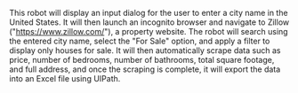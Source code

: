 This robot will display an input dialog for the user to enter a city name in the United States. It will then launch an incognito browser and navigate to Zillow ("https://www.zillow.com/"), a property website. The robot will search using the entered city name, select the "For Sale" option, and apply a filter to display only houses for sale. It will then automatically scrape data such as price, number of bedrooms, number of bathrooms, total square footage, and full address, and once the scraping is complete, it will export the data into an Excel file using UIPath.
